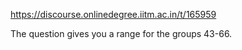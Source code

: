 https://discourse.onlinedegree.iitm.ac.in/t/165959

The question gives you a range for the groups 43-66.